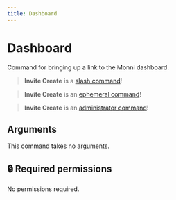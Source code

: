 ```yaml
---
title: Dashboard
---
```

# Dashboard

Command for bringing up a link to the Monni dashboard.

> **Invite Create** is a [slash command](https://docs.monni.fyi/tutorials/slash-commands)!

> **Invite Create** is an [ephemeral command](https://docs.monni.fyi/tutorials/ephemeral-commands)!

> **Invite Create** is an [administrator command](https://docs.monni.fyi/tutorials/administrator-commands)!

## Arguments

This command takes no arguments.

## 🔒 Required permissions

No permissions required.
